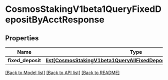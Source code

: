# CosmosStakingV1beta1QueryFixedDepositByAcctResponse

## Properties
Name | Type | Description | Notes
------------ | ------------- | ------------- | -------------
**fixed_deposit** | [**list[CosmosStakingV1beta1QueryAllFixedDepositResponseFixedDeposit]**](CosmosStakingV1beta1QueryAllFixedDepositResponseFixedDeposit.md) |  | [optional] 

[[Back to Model list]](../README.md#documentation-for-models) [[Back to API list]](../README.md#documentation-for-api-endpoints) [[Back to README]](../README.md)


